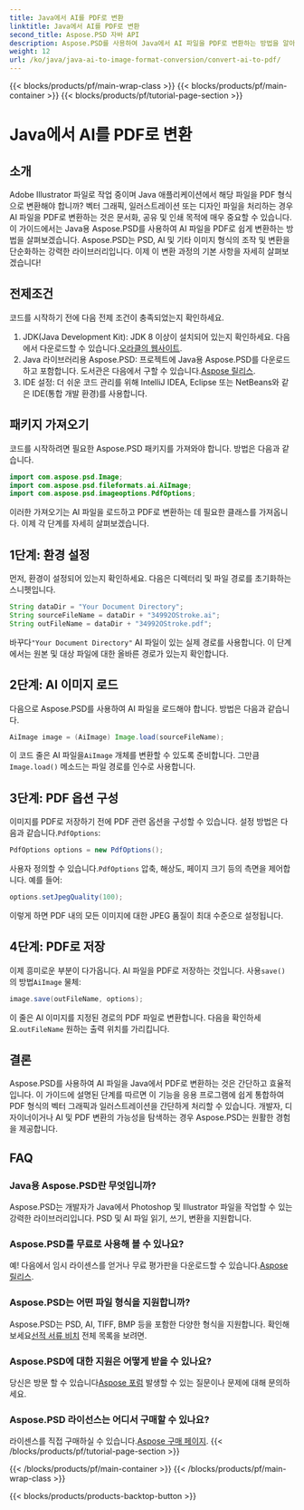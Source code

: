 ```yaml
---
title: Java에서 AI를 PDF로 변환
linktitle: Java에서 AI를 PDF로 변환
second_title: Aspose.PSD 자바 API
description: Aspose.PSD를 사용하여 Java에서 AI 파일을 PDF로 변환하는 방법을 알아보세요. 파일 변환을 효율적으로 관리하려면 자세한 단계별 가이드를 따르세요.
weight: 12
url: /ko/java/java-ai-to-image-format-conversion/convert-ai-to-pdf/
---
```


{{< blocks/products/pf/main-wrap-class >}}
{{< blocks/products/pf/main-container >}}
{{< blocks/products/pf/tutorial-page-section >}}

# Java에서 AI를 PDF로 변환

## 소개
Adobe Illustrator 파일로 작업 중이며 Java 애플리케이션에서 해당 파일을 PDF 형식으로 변환해야 합니까? 벡터 그래픽, 일러스트레이션 또는 디자인 파일을 처리하는 경우 AI 파일을 PDF로 변환하는 것은 문서화, 공유 및 인쇄 목적에 매우 중요할 수 있습니다. 이 가이드에서는 Java용 Aspose.PSD를 사용하여 AI 파일을 PDF로 쉽게 변환하는 방법을 살펴보겠습니다. Aspose.PSD는 PSD, AI 및 기타 이미지 형식의 조작 및 변환을 단순화하는 강력한 라이브러리입니다. 이제 이 변환 과정의 기본 사항을 자세히 살펴보겠습니다!
## 전제조건
코드를 시작하기 전에 다음 전제 조건이 충족되었는지 확인하세요.
1.  JDK(Java Development Kit): JDK 8 이상이 설치되어 있는지 확인하세요. 다음에서 다운로드할 수 있습니다.[오라클의 웹사이트](https://www.oracle.com/java/technologies/javase-downloads.html).
2.  Java 라이브러리용 Aspose.PSD: 프로젝트에 Java용 Aspose.PSD를 다운로드하고 포함합니다. 도서관은 다음에서 구할 수 있습니다.[Aspose 릴리스](https://releases.aspose.com/psd/java/).
3. IDE 설정: 더 쉬운 코드 관리를 위해 IntelliJ IDEA, Eclipse 또는 NetBeans와 같은 IDE(통합 개발 환경)를 사용합니다.
## 패키지 가져오기
코드를 시작하려면 필요한 Aspose.PSD 패키지를 가져와야 합니다. 방법은 다음과 같습니다.
```java
import com.aspose.psd.Image;
import com.aspose.psd.fileformats.ai.AiImage;
import com.aspose.psd.imageoptions.PdfOptions;
```
이러한 가져오기는 AI 파일을 로드하고 PDF로 변환하는 데 필요한 클래스를 가져옵니다. 이제 각 단계를 자세히 살펴보겠습니다.

## 1단계: 환경 설정
먼저, 환경이 설정되어 있는지 확인하세요. 다음은 디렉터리 및 파일 경로를 초기화하는 스니펫입니다.
```java
String dataDir = "Your Document Directory"; 
String sourceFileName = dataDir + "34992OStroke.ai";
String outFileName = dataDir + "34992OStroke.pdf";
```
 바꾸다`"Your Document Directory"` AI 파일이 있는 실제 경로를 사용합니다. 이 단계에서는 원본 및 대상 파일에 대한 올바른 경로가 있는지 확인합니다.
## 2단계: AI 이미지 로드
다음으로 Aspose.PSD를 사용하여 AI 파일을 로드해야 합니다. 방법은 다음과 같습니다.
```java
AiImage image = (AiImage) Image.load(sourceFileName);
```
 이 코드 줄은 AI 파일을`AiImage` 개체를 변환할 수 있도록 준비합니다. 그만큼`Image.load()` 메소드는 파일 경로를 인수로 사용합니다.
## 3단계: PDF 옵션 구성
이미지를 PDF로 저장하기 전에 PDF 관련 옵션을 구성할 수 있습니다. 설정 방법은 다음과 같습니다.`PdfOptions`:
```java
PdfOptions options = new PdfOptions();
```
 사용자 정의할 수 있습니다.`PdfOptions` 압축, 해상도, 페이지 크기 등의 측면을 제어합니다. 예를 들어:
```java
options.setJpegQuality(100);
```
이렇게 하면 PDF 내의 모든 이미지에 대한 JPEG 품질이 최대 수준으로 설정됩니다.
## 4단계: PDF로 저장
 이제 흥미로운 부분이 다가옵니다. AI 파일을 PDF로 저장하는 것입니다. 사용`save()` 의 방법`AiImage` 물체:
```java
image.save(outFileName, options);
```
 이 줄은 AI 이미지를 지정된 경로의 PDF 파일로 변환합니다. 다음을 확인하세요.`outFileName` 원하는 출력 위치를 가리킵니다.

## 결론
Aspose.PSD를 사용하여 AI 파일을 Java에서 PDF로 변환하는 것은 간단하고 효율적입니다. 이 가이드에 설명된 단계를 따르면 이 기능을 응용 프로그램에 쉽게 통합하여 PDF 형식의 벡터 그래픽과 일러스트레이션을 간단하게 처리할 수 있습니다. 개발자, 디자이너이거나 AI 및 PDF 변환의 가능성을 탐색하는 경우 Aspose.PSD는 원활한 경험을 제공합니다.
## FAQ
### Java용 Aspose.PSD란 무엇입니까?
Aspose.PSD는 개발자가 Java에서 Photoshop 및 Illustrator 파일을 작업할 수 있는 강력한 라이브러리입니다. PSD 및 AI 파일 읽기, 쓰기, 변환을 지원합니다.
### Aspose.PSD를 무료로 사용해 볼 수 있나요?
 예! 다음에서 임시 라이센스를 얻거나 무료 평가판을 다운로드할 수 있습니다.[Aspose 릴리스](https://releases.aspose.com/psd/java/).
### Aspose.PSD는 어떤 파일 형식을 지원합니까?
 Aspose.PSD는 PSD, AI, TIFF, BMP 등을 포함한 다양한 형식을 지원합니다. 확인해보세요[선적 서류 비치](https://reference.aspose.com/psd/java/) 전체 목록을 보려면.
### Aspose.PSD에 대한 지원은 어떻게 받을 수 있나요?
 당신은 방문 할 수 있습니다[Aspose 포럼](https://forum.aspose.com/c/psd/34) 발생할 수 있는 질문이나 문제에 대해 문의하세요.
### Aspose.PSD 라이선스는 어디서 구매할 수 있나요?
 라이센스를 직접 구매하실 수 있습니다.[Aspose 구매 페이지](https://purchase.aspose.com/buy).
{{< /blocks/products/pf/tutorial-page-section >}}

{{< /blocks/products/pf/main-container >}}
{{< /blocks/products/pf/main-wrap-class >}}

{{< blocks/products/products-backtop-button >}}
